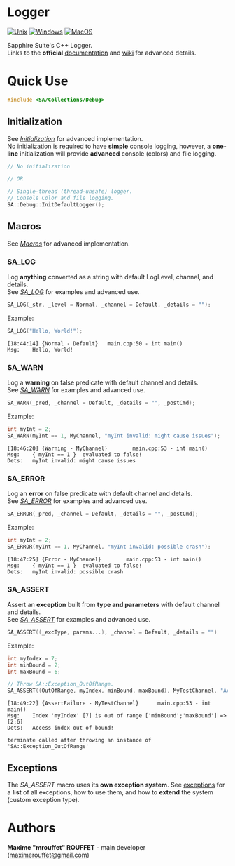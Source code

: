 # Logger

[![Unix](https://github.com/SapphireSuite/Logger/actions/workflows/test_unix.yml/badge.svg)](https://github.com/SapphireSuite/Logger/actions/workflows/test_unix.yml)
[![Windows](https://github.com/SapphireSuite/Logger/actions/workflows/test_windows.yml/badge.svg)](https://github.com/SapphireSuite/Logger/actions/workflows/test_windows.yml)
[![MacOS](https://github.com/SapphireSuite/Logger/actions/workflows/test_macos.yml/badge.svg)](https://github.com/SapphireSuite/Logger/actions/workflows/test_macos.yml)

Sapphire Suite's C++ Logger.\
Links to the **official** [documentation](https://SapphireSuite.github.io/Logger/) and [wiki](https://github.com/SapphireSuite/Logger/wiki) for advanced details.



# Quick Use
```cpp
#include <SA/Collections/Debug>
```
## Initialization
See [_Initialization_](https://github.com/SapphireSuite/Logger/wiki/Initialization) for advanced implementation.\
No initialization is required to have **simple** console logging, however, a **one-line** initialization will provide **advanced** console (colors) and file logging.
```cpp
// No initialization

// OR

// Single-thread (thread-unsafe) logger.
// Console Color and file logging.
SA::Debug::InitDefaultLogger();
```

## Macros
See [_Macros_](https://github.com/SapphireSuite/Logger/wiki/Macros) for advanced implementation.

### SA_LOG
Log **anything** converted as a string with default LogLevel, channel, and details.\
See [_SA_LOG_](https://github.com/SapphireSuite/Logger/wiki/Macros#sa_log) for examples and advanced use.
```cpp
SA_LOG(_str, _level = Normal, _channel = Default, _details = "");
```
Example:
```cpp
SA_LOG("Hello, World!");
```
```
[18:44:14] {Normal - Default}   main.cpp:50 - int main()
Msg:    Hello, World!
```

### SA_WARN
Log a **warning** on false predicate with default channel and details.\
See [_SA_WARN_](https://github.com/SapphireSuite/Logger/wiki/Macros#sa_warn) for examples and advanced use.
```cpp
SA_WARN(_pred, _channel = Default, _details = "", _postCmd);
```
Example:
```cpp
int myInt = 2;
SA_WARN(myInt == 1, MyChannel, "myInt invalid: might cause issues");
```
```
[18:46:20] {Warning - MyChannel}        main.cpp:53 - int main()
Msg:    { myInt == 1 }  evaluated to false!
Dets:   myInt invalid: might cause issues
```

### SA_ERROR
Log an **error** on false predicate with default channel and details.\
See [_SA_ERROR_](https://github.com/SapphireSuite/Logger/wiki/Macros#sa_error) for examples and advanced use.
```cpp
SA_ERROR(_pred, _channel = Default, _details = "", _postCmd);
```
Example:
```cpp
int myInt = 2;
SA_ERROR(myInt == 1, MyChannel, "myInt invalid: possible crash");
```
```
[18:47:25] {Error - MyChannel}        main.cpp:53 - int main()
Msg:    { myInt == 1 }  evaluated to false!
Dets:   myInt invalid: possible crash
```

### SA_ASSERT
Assert an **exception** built from **type and parameters** with default channel and details.\
See [_SA_ASSERT_](https://github.com/SapphireSuite/Logger/wiki/Macros#sa_assert) for examples and advanced use.
```cpp
SA_ASSERT((_excType, params...), _channel = Default, _details = "")
```
Example:
```cpp
int myIndex = 7;
int minBound = 2;
int maxBound = 6;

// Throw SA::Exception_OutOfRange.
SA_ASSERT((OutOfRange, myIndex, minBound, maxBound), MyTestChannel, "Access index out of bound!")
```
```
[18:49:22] {AssertFailure - MyTestChannel}      main.cpp:53 - int main()
Msg:    Index 'myIndex' [7] is out of range ['minBound';'maxBound'] => [2;6]
Dets:   Access index out of bound!

terminate called after throwing an instance of 'SA::Exception_OutOfRange'
```


## Exceptions
The _SA_ASSERT_ macro uses its **own exception system**. See [exceptions](https://github.com/SapphireSuite/Logger/wiki/Exceptions) for a **list** of all exceptions, how to use them, and how to **extend** the system (custom exception type).



# Authors

**Maxime "mrouffet" ROUFFET** - main developer (maximerouffet@gmail.com)
